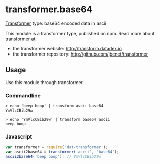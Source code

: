# transformer.base64

[Transformer](http://github.com/jbenet/transformer) type: base64 encoded data in ascii

This module is a transformer type, published on npm. Read more about transformer at:

- the transformer website: <http://transform.datadex.io>
- the transformer repository: <http://github.com/jbenet/transformer>

## Usage

Use this module through transformer.

### Commandline

```
> echo 'beep boop' | transform ascii base64
YmVlcCBib29w

> echo 'YmVlcCBib29w' | transform base64 ascii
beep boop
```

### Javascript

```js
var transformer = require('dat-transformer');
var ascii2base64 = transformer('ascii', 'base64');
ascii2base64('beep boop'); // YmVlcCBib29w
```
